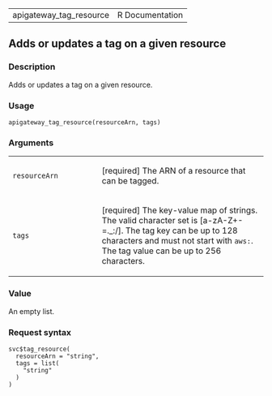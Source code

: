 <table style="width: 100%;">
<tbody>
<tr class="odd">
<td>apigateway_tag_resource</td>
<td style="text-align: right;">R Documentation</td>
</tr>
</tbody>
</table>

## Adds or updates a tag on a given resource

### Description

Adds or updates a tag on a given resource.

### Usage

    apigateway_tag_resource(resourceArn, tags)

### Arguments

<table>
<colgroup>
<col style="width: 35%" />
<col style="width: 65%" />
</colgroup>
<tbody>
<tr class="odd">
<td><code
id="apigateway_tag_resource_:_resourceArn">resourceArn</code></td>
<td><p>[required] The ARN of a resource that can be tagged.</p></td>
</tr>
<tr class="even">
<td><code id="apigateway_tag_resource_:_tags">tags</code></td>
<td><p>[required] The key-value map of strings. The valid character set
is [a-zA-Z+-=._:/]. The tag key can be up to 128 characters and must not
start with <code style="white-space: pre;">⁠aws:⁠</code>. The tag value
can be up to 256 characters.</p></td>
</tr>
</tbody>
</table>

### Value

An empty list.

### Request syntax

    svc$tag_resource(
      resourceArn = "string",
      tags = list(
        "string"
      )
    )
